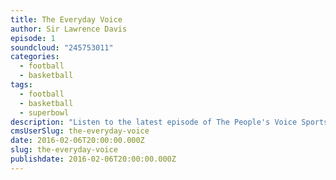 ```yaml
---
title: The Everyday Voice
author: Sir Lawrence Davis
episode: 1
soundcloud: "245753011"
categories:
  - football
  - basketball
tags:
  - football
  - basketball
  - superbowl
description: "Listen to the latest episode of The People's Voice Sportscast, where we discuss Super Bowl 50 (2:13); Cam Newton (7:27); and the OKC Thunder vs. Golden State Warriors"
cmsUserSlug: the-everyday-voice
date: 2016-02-06T20:00:00.000Z
slug: the-everyday-voice
publishdate: 2016-02-06T20:00:00.000Z
---
```


